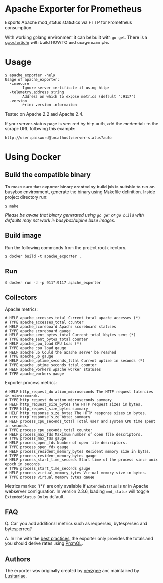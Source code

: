 # Apache Exporter for Prometheus

Exports Apache mod_status statistics via HTTP for Prometheus consumption.

With working golang environment it can be built with `go get`.  There is
a [good article][machineperson] with build HOWTO and usage example.

# Usage

```console
$ apache_exporter -help
Usage of apache_exporter:
  -insecure
    	Ignore server certificate if using https
  -telemetry.address string
    	Address on which to expose metrics (default ":9117")
  -version
    	Print version information
```

Tested on Apache 2.2 and Apache 2.4.

If your server-status page is secured by http auth, add the credentials
to the scrape URL following this example:

```
http://user:password@localhost/server-status?auto
```

# Using Docker

## Build the compatible binary

To make sure that exporter binary created by build job is suitable to run
on busybox environment, generate the binary using Makefile definition.
Inside project directory run:

```console
$ make
```

*Please be aware that binary generated using `go get` or `go build` with defaults may not work in busybox/alpine base images.*

## Build image

Run the following commands from the project root directory.

```console
$ docker build -t apache_exporter .
```

## Run

```console
$ docker run -d -p 9117:9117 apache_exporter
```

## Collectors

Apache metrics:

```
# HELP apache_accesses_total Current total apache accesses (*)
# TYPE apache_accesses_total counter
# HELP apache_scoreboard Apache scoreboard statuses
# TYPE apache_scoreboard gauge
# HELP apache_sent_bytes_total Current total kbytes sent (*)
# TYPE apache_sent_bytes_total counter
# HELP apache_cpu_load CPU Load (*)
# TYPE apache_cpu_load gauge
# HELP apache_up Could the apache server be reached
# TYPE apache_up gauge
# HELP apache_uptime_seconds_total Current uptime in seconds (*)
# TYPE apache_uptime_seconds_total counter
# HELP apache_workers Apache worker statuses
# TYPE apache_workers gauge
```

Exporter process metrics:

```
# HELP http_request_duration_microseconds The HTTP request latencies in microseconds.
# TYPE http_request_duration_microseconds summary
# HELP http_request_size_bytes The HTTP request sizes in bytes.
# TYPE http_request_size_bytes summary
# HELP http_response_size_bytes The HTTP response sizes in bytes.
# TYPE http_response_size_bytes summary
# HELP process_cpu_seconds_total Total user and system CPU time spent in seconds.
# TYPE process_cpu_seconds_total counter
# HELP process_max_fds Maximum number of open file descriptors.
# TYPE process_max_fds gauge
# HELP process_open_fds Number of open file descriptors.
# TYPE process_open_fds gauge
# HELP process_resident_memory_bytes Resident memory size in bytes.
# TYPE process_resident_memory_bytes gauge
# HELP process_start_time_seconds Start time of the process since unix epoch in seconds.
# TYPE process_start_time_seconds gauge
# HELP process_virtual_memory_bytes Virtual memory size in bytes.
# TYPE process_virtual_memory_bytes gauge
```

Metrics marked '(*)' are only available if `ExtendedStatus` is `On` in
Apache webserver configuration. In version 2.3.6, loading `mod_status`
will toggle `ExtendedStatus On` by default.

## FAQ

Q. Can you add additional metrics such as reqpersec, bytespersec and bytesperreq?

A. In line with the [best practices][], the exporter only provides the
totals and you should derive rates using [PromQL][].


## Authors

The exporter was originally created by [neezgee](https://github.com/neezgee)
and maintained by [Lusitaniae](https://github.com/Lusitaniae).


[machineperson]: https://machineperson.github.io/monitoring/2016/01/04/exporting-apache-metrics-to-prometheus.html
[best practices]: https://prometheus.io/docs/instrumenting/writing_exporters/#drop-less-useful-statistics
[PromQL]: https://prometheus.io/docs/prometheus/latest/querying/basics/
